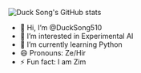 ![Duck Song's GitHub stats](https://github-readme-stats.vercel.app/api?username=DuckSong510&show=prs_merged,prs_merged_percentage&show_icons=true&theme=tokyonight&rank_icon=github&include_all_commits=true)

- 👋 Hi, I’m @DuckSong510
- 👀 I’m interested in Experimental AI
- 🌱 I’m currently learning Python
- 😄 Pronouns: Ze/Hir
- ⚡ Fun fact: I am Zim
